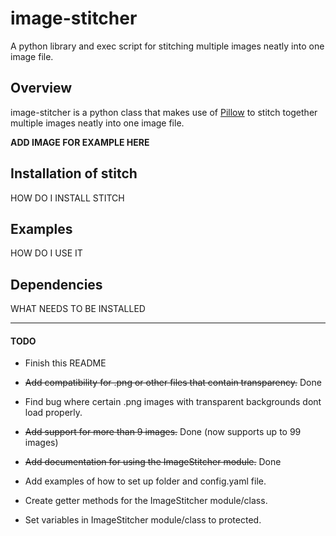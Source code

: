 # image-stitcher

A python library and exec script for stitching multiple images neatly into one image file.

## Overview

image-stitcher is a python class that makes use of [Pillow][link to pillow] to stitch together multiple images neatly into one image file.

**ADD IMAGE FOR EXAMPLE HERE**

## Installation of stitch

HOW DO I INSTALL STITCH

## Examples

HOW DO I USE IT

## Dependencies

WHAT NEEDS TO BE INSTALLED

---

#### TODO

- Finish this README

- ~~Add compatibility for .png or other files that contain transparency.~~ Done

- Find bug where certain .png images with transparent backgrounds dont load properly. 

- ~~Add support for more than 9 images.~~ Done (now supports up to 99 images)

- ~~Add documentation for using the ImageStitcher module.~~ Done

- Add examples of how to set up folder and config.yaml file. 

- Create getter methods for the ImageStitcher module/class.

- Set variables in ImageStitcher module/class to protected. 

[link to pillow]: http://pillow.readthedocs.io/en/3.1.x/index.html 